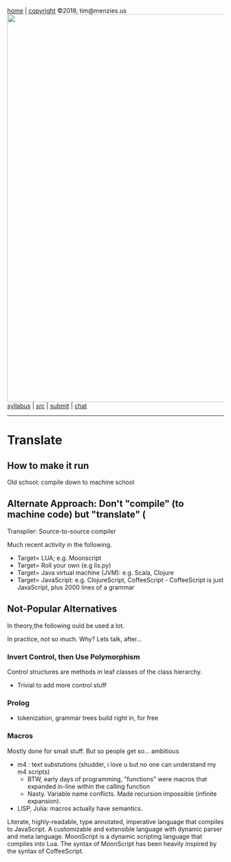 [home](http://tiny.cc/plm18) |
[copyright](https://github.com/txt/plm18/blob/master/LICENSE.md) &copy;2018, tim&commat;menzies.us
<br>
[<img width=900 src="https://raw.githubusercontent.com/txt/plm18/master/img/banner.png">](http://tiny.cc/plm18)<br>
[syllabus](https://github.com/txt/plm18/blob/master/doc/syllabus.md) |
[src](https://github.com/txt/plm18/tree/master/src) |
[submit](http://tiny.cc/plm18give) |
[chat](https://plm18.slack.com/)


______



# Translate

## How to make it run

Old school: compile down to machine school

## Alternate Approach:  Don't "compile" (to machine code) but "translate" (

Transpiler: Source-to-source compiler

Much recent activity in the following.

- Target= LUA; e.g. Moonscript
- Target= Roll your own (e.g lis.py)
- Target= Java virtual machine (JVM): e.g. Scala, Clojure
- Target= JavaScript: e.g. ClojureScript, CoffeeScript
      - CoffeeScript is just JavaScript, plus 2000 lines of a grammar

## Not-Popular Alternatives

In theory,the following ould be used a lot. 

In practice, not so much. Why? Lets talk, after...

### Invert Control, then Use Polymorphism

Control structures are methods in leaf classes of the class hierarchy. 

- Trivial to add more control stuff

### Prolog

-  tokenization, grammar trees build right in, for free

### Macros

Mostly done for small stuff. But so people get so... ambitious

- m4 : text substutions (shudder, i love u but no one can understand  my m4 scripts)
     - BTW, early days of programming, "functions" were macros that expanded in-line within the calling function
     - Nasty. Variable name conflicts. Made recursion impossible (infinite expansion).
- LISP, Julia: macros actually have semantics. 

Literate, highly-readable, type annotated, imperative language that compiles to JavaScript. A customizable and extensible language with dynamic parser and meta language. MoonScript is a dynamic scripting language that compiles into Lua. The syntax of MoonScript has been heavily inspired by the syntax of CoffeeScript.
